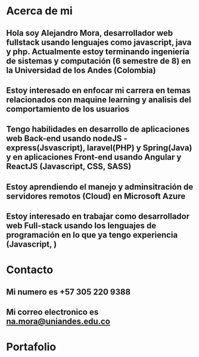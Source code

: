 [](https://github.com/helbertdev1/helbertdev1/blob/master/javascript.git)

# Acerca de mi 
## Hola soy Alejandro Mora, desarrollador web fullstack usando lenguajes como javascript, java y php. Actualmente estoy terminando ingeniería de sistemas y computación (6 semestre de 8) en la Universidad de los Andes (Colombia)
## Estoy interesado en enfocar mi carrera en temas relacionados con maquine learning y analisis del comportamiento de los usuarios
## Tengo habilidades en desarrollo de aplicaciones web Back-end usando nodeJS - express(Jsvascript), laravel(PHP) y Spring(Java) y en aplicaciones Front-end usando Angular y ReactJS (Javascript, CSS, SASS)
## Estoy aprendiendo el manejo y adminsitración de servidores remotos (Cloud) en Microsoft Azure
## Estoy interesado en trabajar como desarrollador web Full-stack usando los lenguajes de programación en lo que ya tengo experiencia (Javascript, )

# Contacto
## Mi numero es +57 305 220 9388
## Mi correo electronico es na.mora@uniandes.edu.co

# Portafolio
